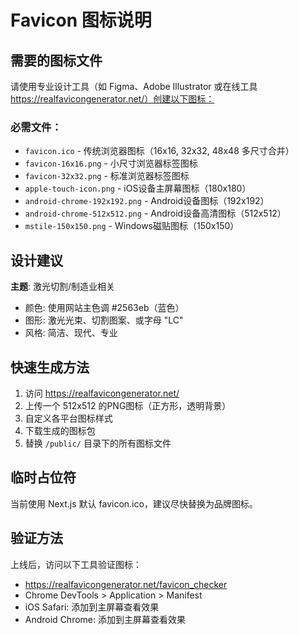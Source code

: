# Favicon 图标说明

## 需要的图标文件

请使用专业设计工具（如 Figma、Adobe Illustrator 或在线工具 https://realfavicongenerator.net/）创建以下图标：

### 必需文件：
- `favicon.ico` - 传统浏览器图标（16x16, 32x32, 48x48 多尺寸合并）
- `favicon-16x16.png` - 小尺寸浏览器标签图标
- `favicon-32x32.png` - 标准浏览器标签图标
- `apple-touch-icon.png` - iOS设备主屏幕图标（180x180）
- `android-chrome-192x192.png` - Android设备图标（192x192）
- `android-chrome-512x512.png` - Android设备高清图标（512x512）
- `mstile-150x150.png` - Windows磁贴图标（150x150）

## 设计建议

**主题**: 激光切割/制造业相关
- 颜色: 使用网站主色调 #2563eb（蓝色）
- 图形: 激光光束、切割图案、或字母 "LC"
- 风格: 简洁、现代、专业

## 快速生成方法

1. 访问 https://realfavicongenerator.net/
2. 上传一个 512x512 的PNG图标（正方形，透明背景）
3. 自定义各平台图标样式
4. 下载生成的图标包
5. 替换 `/public/` 目录下的所有图标文件

## 临时占位符

当前使用 Next.js 默认 favicon.ico，建议尽快替换为品牌图标。

## 验证方法

上线后，访问以下工具验证图标：
- https://realfavicongenerator.net/favicon_checker
- Chrome DevTools > Application > Manifest
- iOS Safari: 添加到主屏幕查看效果
- Android Chrome: 添加到主屏幕查看效果

